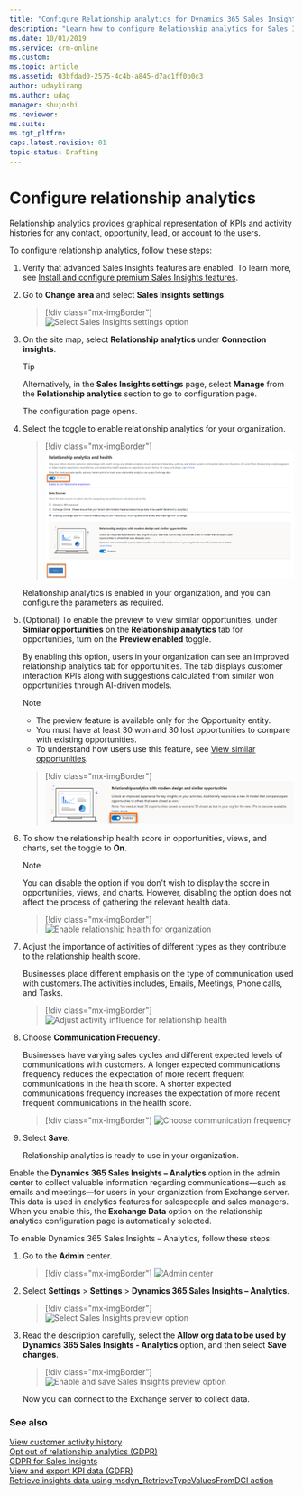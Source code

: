 ```yaml
---
title: "Configure Relationship analytics for Dynamics 365 Sales Insights | MicrosoftDocs"
description: "Learn how to configure Relationship analytics for Sales Insights"
ms.date: 10/01/2019
ms.service: crm-online
ms.custom: 
ms.topic: article
ms.assetid: 03bfdad0-2575-4c4b-a845-d7ac1ff0b0c3
author: udaykirang
ms.author: udag
manager: shujoshi
ms.reviewer: 
ms.suite: 
ms.tgt_pltfrm: 
caps.latest.revision: 01
topic-status: Drafting
---
```


# Configure relationship analytics

Relationship analytics provides graphical representation of KPIs and activity histories for any contact, opportunity, lead, or account to the users. 

To configure relationship analytics, follow these steps:

1. Verify that advanced Sales Insights features are enabled. To learn more, see [Install and configure premium Sales Insights features](intro-admin-guide-sales-insights.md#install-and-configure-premium-sales-insights-features). 

2. Go to **Change area** and select **Sales Insights settings**.

    > [!div class="mx-imgBorder"]
    > ![Select Sales Insights settings option](media/si-admin-change-area-sales-insights-settings.png "Select Sales Insights settings option")

3. On the site map, select **Relationship analytics** under **Connection insights**.

    > [!TIP]
    > Alternatively, in the **Sales Insights settings** page, select **Manage** from the **Relationship analytics** section to go to configuration page.

    The configuration page opens.

4. Select the toggle to enable relationship analytics for your organization.

    > [!div class="mx-imgBorder"]
    > ![Enable the relationship assistant for your organization](media/si-admin-relationship-analytics-enable-in-organization.png "Enable the relationship assistant for organization")

    Relationship analytics is enabled in your organization, and you can configure the parameters as required.

<a name="configure-similar-opportunities-preview"></a>

5. (Optional) To enable the preview to view similar opportunities, under **Similar opportunities** on the **Relationship analytics** tab for opportunities, turn on the **Preview enabled** toggle.

    By enabling this option, users in your organization can see an improved relationship analytics tab for opportunities. The tab displays customer interaction KPIs along with suggestions calculated from similar won opportunities through AI-driven models.

    >[!NOTE]
    >- The preview feature is available only for the Opportunity entity.
    >- You must have at least 30 won and 30 lost opportunities to compare with existing opportunities.
    >- To understand how users use this feature, see [View similar opportunities](relationship-analytics.md#relationship-analytics-with-similar-opportunities).

    > [!div class="mx-imgBorder"]
    > ![Enable preview to view similar opportunities](media/relationship-analytics-enable-preview-similar-opportunities.png "Enable preview to view similar opportunities")

6. To show the relationship health score in opportunities, views, and charts, set the toggle to **On**.

    >[!NOTE]
    >You can disable the option if you don't wish to display the score in opportunities, views, and charts. However, disabling the option does not affect the process of gathering the relevant health data.

    > [!div class="mx-imgBorder"]
    > ![Enable relationship health for organization](media/relationship-analytics-relationship-health-enable.png "Enable relationship health for organization")

7. Adjust the importance of activities of different types as they contribute to the relationship health score.

    Businesses place different emphasis on the type of communication used with customers.The activities includes, Emails, Meetings, Phone calls, and Tasks. 
    
    > [!div class="mx-imgBorder"]
    > ![Adjust activity influence for relationship health](media/relationship-analytics-relationship-health-adjust-activity.png "Adjust activity influence for relationship health")

8. Choose **Communication Frequency**. 

    Businesses have varying sales cycles and different expected levels of communications with customers. A longer expected communications frequency reduces the expectation of more recent frequent communications in the health score. A shorter expected communications frequency increases the expectation of more recent frequent communications in the health score.

    > [!div class="mx-imgBorder"]
    > ![Choose communication frequency](media/relationship-analytics-communication-frequency.png  "Choose communication frequency")

9. Select **Save**.

   Relationship analytics is ready to use in your organization.

Enable the **Dynamics 365 Sales Insights – Analytics** option in the admin center to collect valuable information regarding communications&mdash;such as emails and meetings&mdash;for users in your organization from Exchange server. This data is used in analytics features for salespeople and sales managers. When you enable this, the **Exchange Data** option on the relationship analytics configuration page is automatically selected. 

To enable Dynamics 365 Sales Insights – Analytics, follow these steps: 

1. Go to the **Admin** center.

    > [!div class="mx-imgBorder"]
    > ![Admin center](media/sales-insights-addon-admincenter.png "Admin center")

2. Select **Settings** > **Settings** > **Dynamics 365 Sales Insights – Analytics**.

    > [!div class="mx-imgBorder"]
    > ![Select Sales Insights preview option](media/sales-insights-addon-admincenter-customer-insights-preview.png "Select Sales Insights preview option")

3. Read the description carefully, select the **Allow org data to be used by ‎Dynamics 365 Sales Insights - Analytics**‎ option, and then select **Save changes**.

    > [!div class="mx-imgBorder"]
    > ![Enable and save Sales Insights preview option](media/sales-insights-addon-admincenter-customer-insights-preview-settings.png "Enable and save Sales Insights preview option")

    Now you can connect to the Exchange server to collect data.

### See also

[View customer activity history](../sales/relationship-analytics.md)  
[Opt out of relationship analytics (GDPR)](optout-relationship-analytics-gdpr.md)  
[GDPR for Sales Insights](embedded-intelligence-gdpr.md)  
[View and export KPI data (GDPR)](view-export-KPI-data-gdpr.md)  
[Retrieve insights data using msdyn_RetrieveTypeValuesFromDCI action](retrieve-insights-data-msdyn-RetrieveTypeValuesFromDCI.md)
